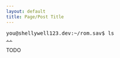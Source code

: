 ```yaml
---
layout: default
title: Page/Post Title
---
```

<pre>
you@shellywell123.dev:~/rom.sav$ ls
<a href="./index.html">..</a>
</pre>
TODO